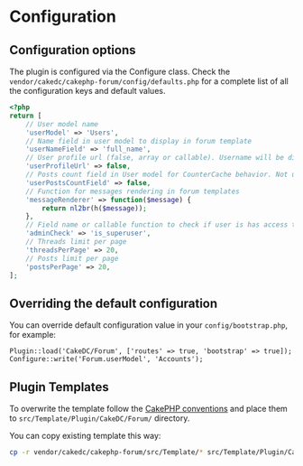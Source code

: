 Configuration
=============

Configuration options
---------------------

The plugin is configured via the Configure class. Check the `vendor/cakedc/cakephp-forum/config/defaults.php`
for a complete list of all the configuration keys and default values.

```php
<?php
return [
    // User model name
    'userModel' => 'Users',
    // Name field in user model to display in forum template
    'userNameField' => 'full_name',
    // User profile url (false, array or callable). Username will be displayed with no link if FALSE
    'userProfileUrl' => false,
    // Posts count field in User model for CounterCache behavior. Not used if FALSE
    'userPostsCountField' => false,
    // Function for messages rendering in forum templates
    'messageRenderer' => function($message) {
        return nl2br(h($message));
    },
    // Field name or callable function to check if user is has access to admin interface
    'adminCheck' => 'is_superuser',
    // Threads limit per page
    'threadsPerPage' => 20,
    // Posts limit per page
    'postsPerPage' => 20,
];
```

Overriding the default configuration
------------------------------------

You can override default configuration value in your `config/bootstrap.php`, for example:

```
Plugin::load('CakeDC/Forum', ['routes' => true, 'bootstrap' => true]);
Configure::write('Forum.userModel', 'Accounts');
```


Plugin Templates
----------------

To overwrite the template follow the [CakePHP conventions](http://book.cakephp.org/3.0/en/plugins.html#overriding-plugin-templates-from-inside-your-application) and place them to `src/Template/Plugin/CakeDC/Forum/` directory.

You can copy existing template this way:

```bash
cp -r vendor/cakedc/cakephp-forum/src/Template/* src/Template/Plugin/CakeDC/Forum/
```
